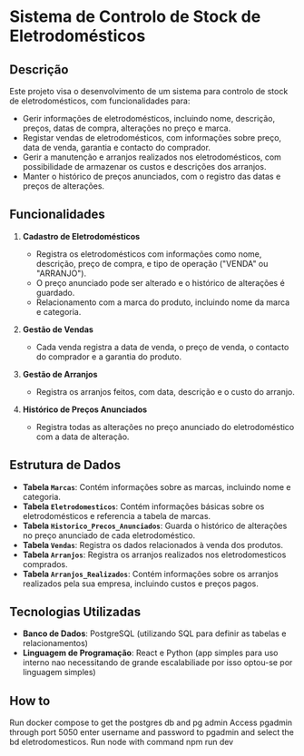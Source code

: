 # Sistema de Controlo de Stock de Eletrodomésticos

## Descrição

Este projeto visa o desenvolvimento de um sistema para controlo de stock de eletrodomésticos, com funcionalidades para:

- Gerir informações de eletrodomésticos, incluindo nome, descrição, preços, datas de compra, alterações no preço e marca.
- Registar vendas de eletrodomésticos, com informações sobre preço, data de venda, garantia e contacto do comprador.
- Gerir a manutenção e arranjos realizados nos eletrodomésticos, com possibilidade de armazenar os custos e descrições dos arranjos.
- Manter o histórico de preços anunciados, com o registro das datas e preços de alterações.

## Funcionalidades

1. **Cadastro de Eletrodomésticos**

   - Registra os eletrodomésticos com informações como nome, descrição, preço de compra, e tipo de operação ("VENDA" ou "ARRANJO").
   - O preço anunciado pode ser alterado e o histórico de alterações é guardado.
   - Relacionamento com a marca do produto, incluindo nome da marca e categoria.

2. **Gestão de Vendas**

   - Cada venda registra a data de venda, o preço de venda, o contacto do comprador e a garantia do produto.

3. **Gestão de Arranjos**

   - Registra os arranjos feitos, com data, descrição e o custo do arranjo.

4. **Histórico de Preços Anunciados**
   - Registra todas as alterações no preço anunciado do eletrodoméstico com a data de alteração.

## Estrutura de Dados

- **Tabela `Marcas`**: Contém informações sobre as marcas, incluindo nome e categoria.
- **Tabela `Eletrodomesticos`**: Contém informações básicas sobre os eletrodomésticos e referencia a tabela de marcas.
- **Tabela `Historico_Precos_Anunciados`**: Guarda o histórico de alterações no preço anunciado de cada eletrodoméstico.
- **Tabela `Vendas`**: Registra os dados relacionados à venda dos produtos.
- **Tabela `Arranjos`**: Registra os arranjos realizados nos eletrodomesticos comprados.
- **Tabela `Arranjos_Realizados`**: Contém informações sobre os arranjos realizados pela sua empresa, incluindo custos e preços pagos.

## Tecnologias Utilizadas

- **Banco de Dados**: PostgreSQL (utilizando SQL para definir as tabelas e relacionamentos)
- **Linguagem de Programação**: React e Python (app simples para uso interno nao necessitando de grande escalabiliade por isso optou-se por linguagem simples)

## How to

Run docker compose to get the postgres db and pg admin
Access pgadmin through port 5050 enter username and password to pgadmin and select the bd eletrodomesticos.
Run node with command npm run dev
